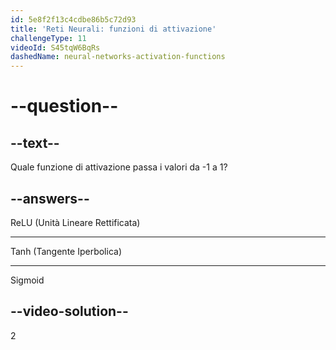 ```yaml
---
id: 5e8f2f13c4cdbe86b5c72d93
title: 'Reti Neurali: funzioni di attivazione'
challengeType: 11
videoId: S45tqW6BqRs
dashedName: neural-networks-activation-functions
---
```


# --question--

## --text--

Quale funzione di attivazione passa i valori da -1 a 1?

## --answers--

ReLU (Unità Lineare Rettificata)

---

Tanh (Tangente Iperbolica)

---

Sigmoid

## --video-solution--

2

